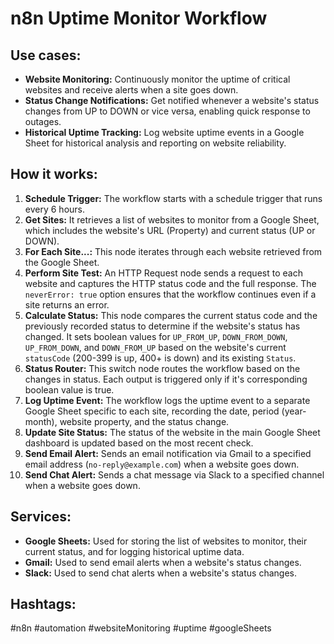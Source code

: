 # n8n Uptime Monitor Workflow

## Use cases:

- **Website Monitoring:** Continuously monitor the uptime of critical websites and receive alerts when a site goes down.
- **Status Change Notifications:** Get notified whenever a website's status changes from UP to DOWN or vice versa, enabling quick response to outages.
- **Historical Uptime Tracking:** Log website uptime events in a Google Sheet for historical analysis and reporting on website reliability.

## How it works:

1.  **Schedule Trigger:** The workflow starts with a schedule trigger that runs every 6 hours.
2.  **Get Sites:** It retrieves a list of websites to monitor from a Google Sheet, which includes the website's URL (Property) and current status (UP or DOWN).
3.  **For Each Site...:** This node iterates through each website retrieved from the Google Sheet.
4.  **Perform Site Test:** An HTTP Request node sends a request to each website and captures the HTTP status code and the full response. The `neverError: true` option ensures that the workflow continues even if a site returns an error.
5.  **Calculate Status:** This node compares the current status code and the previously recorded status to determine if the website's status has changed.  It sets boolean values for `UP_FROM_UP`, `DOWN_FROM_DOWN`, `UP_FROM_DOWN`, and `DOWN_FROM_UP` based on the website's current `statusCode` (200-399 is up, 400+ is down) and its existing `Status`.
6.  **Status Router:** This switch node routes the workflow based on the changes in status. Each output is triggered only if it's corresponding boolean value is true.
7.  **Log Uptime Event:** The workflow logs the uptime event to a separate Google Sheet specific to each site, recording the date, period (year-month), website property, and the status change.
8.  **Update Site Status:** The status of the website in the main Google Sheet dashboard is updated based on the most recent check.
9.  **Send Email Alert:** Sends an email notification via Gmail to a specified email address (`no-reply@example.com`) when a website goes down.
10. **Send Chat Alert:** Sends a chat message via Slack to a specified channel when a website goes down.

## Services:

-   **Google Sheets:** Used for storing the list of websites to monitor, their current status, and for logging historical uptime data.
-   **Gmail:** Used to send email alerts when a website's status changes.
-   **Slack:** Used to send chat alerts when a website's status changes.

## Hashtags:

#n8n #automation #websiteMonitoring #uptime #googleSheets
